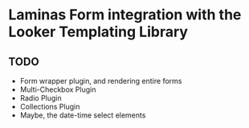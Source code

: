 # Laminas Form integration with the Looker Templating Library

## TODO

- Form wrapper plugin, and rendering entire forms
- Multi-Checkbox Plugin
- Radio Plugin
- Collections Plugin
- Maybe, the date-time select elements
